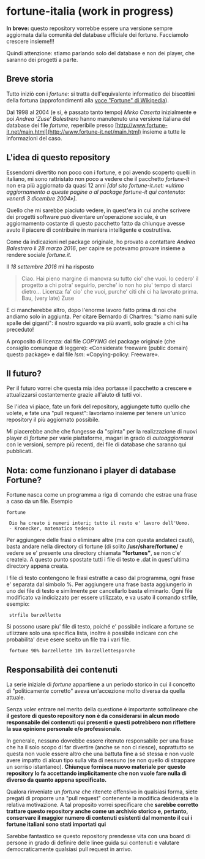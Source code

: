 # fortune-italia (work in progress)
**In breve:** questo repository vorrebbe essere una versione sempre aggiornata dalla comunità del database ufficiale dei fortune. Facciamolo crescere insieme!!!

Quindi attenzione: stiamo parlando solo del database e non dei player, che saranno dei progetti a parte.

## Breve storia

Tutto iniziò con i *fortune*: si tratta dell'equivalente informatico dei biscottini della fortuna (approfondimenti alla [voce "Fortune" di Wikipedia](https://en.wikipedia.org/wiki/Fortune_%28Unix%29#Purpose)).

Dal 1998 al 2004 (e sì, è passato tanto tempo) *Mirko Caserta* inizialmente e poi *Andrea 'Zuse' Balestrero* hanno manutenuto una versione italiana del database dei file *fortune*, reperibile presso [http://www.fortune-it.net/main.html](http://www.fortune-it.net/main.html) insieme a tutte le informazioni del caso.

## L'idea di questo repository
Essendomi divertito non poco con i fortune, e poi avendo scoperto quelli in italiano, mi sono rattristato non poco a vedere che il pacchetto *fortune-it* non era più aggiornato da quasi 12 anni *[dal sito fortune-it.net: «ultimo aggiornamento a queste pagine o al package fortune-it qui contenuto: venerdì 3 dicembre 2004»]*.

Quello che mi sarebbe piaciuto vedere, in quest'era in cui anche scrivere dei progetti software può diventare un'operazione sociale, è un aggiornamento costante di questo pacchetto fatto da chiunque avesse avuto il piacere di contribuire in maniera intelligente e costruttiva.

Come da indicazioni nel package originale, ho provato a contattare *Andrea Balestrero* il *28 marzo 2016*, per capire se potevamo provare insieme a rendere sociale *fortune.it*.

Il *18 settembre 2016* mi ha risposto
> Ciao.
> Hai pieno margine di manovra su tutto cio' che vuoi.
> Io cedero' il progetto a chi potra' seguirlo, perche'
> io non ho piu' tempo di starci dietro...
> Licenza: fa' cio' che vuoi, purche' citi chi ci ha lavorato prima.
> Bau,
>          (very late) Zuse

E ci mancherebbe altro, dopo l'enorme lavoro fatto prima di noi che andiamo solo in aggiunta. Per citare Bernardo di Chartres: "siamo nani sulle spalle dei giganti": il nostro sguardo va più avanti, solo grazie a chi ci ha preceduto!

A proposito di licenza: dal file *COPYING* del package originale (che consiglio comunque di leggere): «Considerate freeware (public domain) questo package» e dal file *lsm*: «Copying-policy:	Freeware».

## Il futuro?
Per il futuro vorrei che questa mia idea portasse il pacchetto a crescere e attualizzarsi costantemente grazie all'aiuto di tutti voi.

Se l'idea vi piace, fate un fork del repository, aggiungete tutto quello che volete, e fate una "pull request": lavoriamo insieme per tenere un'unico repository il più aggiornato possibile.

Mi piacerebbe anche che fungesse da "spinta" per la realizzazione di nuovi player di *fortune* per varie piattaforme, magari in grado di *autoaggiornarsi* con le versioni, sempre più recenti, dei file di database che saranno qui pubblicati.

## Nota: come funzionano i player di database Fortune?

Fortune nasca come un programma a riga di comando che estrae una frase a caso da un file. Esempio

    fortune
      
     Dio ha creato i numeri interi; tutto il resto e' lavoro dell'Uomo. 
     - Kronecker, matematico tedesco  

Per aggiungere delle frasi o eliminare altre (ma con questa andateci cauti), basta andare nella directory di fortune (di solito **/usr/share/fortune/** e vedere se e' presente una directory chiamata **"fortunes"**, se non c'e' createla. A questo punto spostate tutti i file di testo e .dat in quest'ultima directory appena creata.

I file di testo contengono le frasi estratte a caso dal programma, ogni frase e' separata dal simbolo %. Per aggiungere una frase basta aggiungerlo in uno dei file di testo e similmente per cancellarlo basta eliminarlo. Ogni file modificato va indicizzato per essere utilizzato, e va usato il comando strfile, esempio:

     strfile barzellette 

Si possono usare piu' file di testo, poiché e' possibile indicare a fortune se utlizzare solo una specifica lista, inoltre è possibile indicare con che probabilita' deve esere scelto un file tra i vari file.

     fortune 90% barzellette 10% barzellettesporche

## Responsabilità dei contenuti
La serie iniziale di *fortune* appartiene a un periodo storico in cui il concetto di "politicamente corretto" aveva un'accezione molto diversa da quella attuale.

Senza voler entrare nel merito della questione è importante sottolineare che **il gestore di questo repository non è da considerarsi in alcun modo responsabile dei contenuti qui presenti e questi potrebbero non riflettere la sua opinione personale e/o professionale.**

In generale, nessuno dovrebbe essere ritenuto responsabile per una frase che ha il solo scopo di far divertire (anche se non ci riesce), soprattutto se questa non vuole essere altro che una battuta fine a sé stessa e non vuole avere impatto di alcun tipo sulla vita di nessuno (se non quello di strappare un sorriso istantaneo).
**Chiunque fornisca nuovo materiale per questo repository lo fa accettando implicitamente che non vuole fare nulla di diverso da quanto appena specificato.**

Qualora rinveniate un *fortune* che ritenete offensivo in qualsiasi forma, siete pregati di proporre una "pull request" contenente la modifica desiderata e la relativa motivazione.
A tal proposito vorrei specificare che **sarebbe corretto trattare questo repository anche come un archivio storico e, pertanto, conservare il maggior numero di contenuti esistenti dal momento il cui i fortune italiani sono stati importati qui**

Sarebbe fantastico se questo repository prendesse vita con una board di persone in grado di definire delle linee guida sui contenuti e valutare democraticamente qualsiasi pull request in arrivo.
